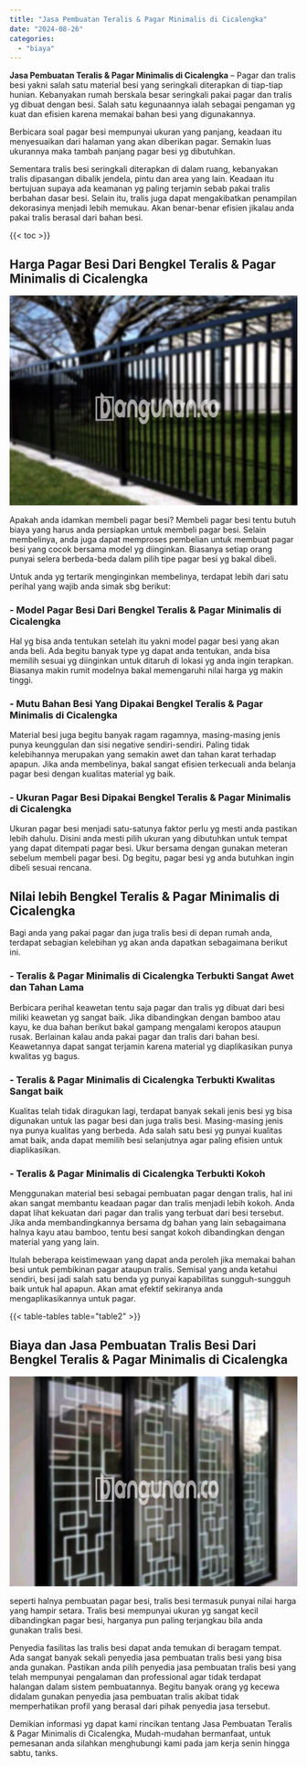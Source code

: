```yaml
---
title: "Jasa Pembuatan Teralis & Pagar Minimalis di Cicalengka"
date: "2024-08-26"
categories: 
  - "biaya"
---
```


**Jasa Pembuatan Teralis & Pagar Minimalis di Cicalengka** – Pagar dan tralis besi yakni salah satu material besi yang seringkali diterapkan di tiap-tiap hunian. Kebanyakan rumah berskala besar seringkali pakai pagar dan tralis yg dibuat dengan besi. Salah satu kegunaannya ialah sebagai pengaman yg kuat dan efisien karena memakai bahan besi yang digunakannya.

Berbicara soal pagar besi mempunyai ukuran yang panjang, keadaan itu menyesuaikan dari halaman yang akan diberikan pagar. Semakin luas ukurannya maka tambah panjang pagar besi yg dibutuhkan.

Sementara tralis besi seringkali diterapkan di dalam ruang, kebanyakan tralis dipasangan dibalik jendela, pintu dan area yang lain. Keadaan itu bertujuan supaya ada keamanan yg paling terjamin sebab pakai tralis berbahan dasar besi. Selain itu, tralis juga dapat mengakibatkan penampilan dekorasinya menjadi lebih memukau. Akan benar-benar efisien jikalau anda pakai tralis berasal dari bahan besi.

{{< toc >}}

## Harga Pagar Besi Dari Bengkel Teralis & Pagar Minimalis di Cicalengka

![Jasa Pembuatan Teralis & Pagar Minimalis di Cicalengka](/images/pagar-minimalis-murah-68.png)

Apakah anda idamkan membeli pagar besi? Membeli pagar besi tentu butuh biaya yang harus anda persiapkan untuk membeli pagar besi. Selain membelinya, anda juga dapat memproses pembelian untuk membuat pagar besi yang cocok bersama model yg diinginkan. Biasanya setiap orang punyai selera berbeda-beda dalam pilih tipe pagar besi yg bakal dibeli.

Untuk anda yg tertarik menginginkan membelinya, terdapat lebih dari satu perihal yang wajib anda simak sbg berikut:
### \- Model Pagar Besi Dari Bengkel Teralis & Pagar Minimalis di Cicalengka

Hal yg bisa anda tentukan setelah itu yakni model pagar besi yang akan anda beli. Ada begitu banyak type yg dapat anda tentukan, anda bisa memilih sesuai yg diinginkan untuk ditaruh di lokasi yg anda ingin terapkan. Biasanya makin rumit modelnya bakal memengaruhi nilai harga yg makin tinggi.

### \- Mutu Bahan Besi Yang Dipakai Bengkel Teralis & Pagar Minimalis di Cicalengka

Material besi juga begitu banyak ragam ragamnya, masing-masing jenis punya keunggulan dan sisi negative sendiri-sendiri. Paling tidak kelebihannya merupakan yang semakin awet dan tahan karat terhadap apapun. Jika anda membelinya, bakal sangat efisien terkecuali anda belanja pagar besi dengan kualitas material yg baik.

### \- Ukuran Pagar Besi Dipakai Bengkel Teralis & Pagar Minimalis di Cicalengka

Ukuran pagar besi menjadi satu-satunya faktor perlu yg mesti anda pastikan lebih dahulu. Disini anda mesti pilih ukuran yang dibutuhkan untuk tempat yang dapat ditempati pagar besi. Ukur bersama dengan gunakan meteran sebelum membeli pagar besi. Dg begitu, pagar besi yg anda butuhkan ingin dibeli sesuai rencana.

## Nilai lebih Bengkel Teralis & Pagar Minimalis di Cicalengka

Bagi anda yang pakai pagar dan juga tralis besi di depan rumah anda, terdapat sebagian kelebihan yg akan anda dapatkan sebagaimana berikut ini.

### \- Teralis & Pagar Minimalis di Cicalengka Terbukti Sangat Awet dan Tahan Lama

Berbicara perihal keawetan tentu saja pagar dan tralis yg dibuat dari besi miliki keawetan yg sangat baik. Jika dibandingkan dengan bamboo atau kayu, ke dua bahan berikut bakal gampang mengalami keropos ataupun rusak. Berlainan kalau anda pakai pagar dan tralis dari bahan besi. Keawetannya dapat sangat terjamin karena material yg diaplikasikan punya kwalitas yg bagus.

### \- Teralis & Pagar Minimalis di Cicalengka Terbukti Kwalitas Sangat baik

Kualitas telah tidak diragukan lagi, terdapat banyak sekali jenis besi yg bisa digunakan untuk las pagar besi dan juga tralis besi. Masing-masing jenis nya punya kualitas yang berbeda. Ada salah satu besi yg punyai kualitas amat baik, anda dapat memilih besi selanjutnya agar paling efisien untuk diaplikasikan.

### \- Teralis & Pagar Minimalis di Cicalengka Terbukti Kokoh

Menggunakan material besi sebagai pembuatan pagar dengan tralis, hal ini akan sangat membantu keadaan pagar dan tralis menjadi lebih kokoh. Anda dapat lihat kekuatan dari pagar dan tralis yang terbuat dari besi tersebut. Jika anda membandingkannya bersama dg bahan yang lain sebagaimana halnya kayu atau bamboo, tentu besi sangat kokoh dibandingkan dengan material yang yang lain.

Itulah beberapa keistimewaan yang dapat anda peroleh jika memakai bahan besi untuk pembikinan pagar ataupun tralis. Semisal yang anda ketahui sendiri, besi jadi salah satu benda yg punyai kapabilitas sungguh-sungguh baik untuk hal apapun. Akan amat efektif sekiranya anda mengaplikasikannya untuk pagar.

{{< table-tables table="table2" >}}

## Biaya dan Jasa Pembuatan Tralis Besi Dari Bengkel Teralis & Pagar Minimalis di Cicalengka

![Jasa Pembuatan Teralis & Pagar Minimalis di Cicalengka](/images/teralis-minimalis-murah-02.png)

seperti halnya pembuatan pagar besi, tralis besi termasuk punyai nilai harga yang hampir setara. Tralis besi mempunyai ukuran yg sangat kecil dibandingkan pagar besi, harganya pun paling terjangkau bila anda gunakan tralis besi.

Penyedia fasilitas las tralis besi dapat anda temukan di beragam tempat. Ada sangat banyak sekali penyedia jasa pembuatan tralis besi yang bisa anda gunakan. Pastikan anda pilih penyedia jasa pembuatan tralis besi yang telah mempunyai pengalaman dan professional agar tidak terdapat halangan dalam sistem pembuatannya. Begitu banyak orang yg kecewa didalam gunakan penyedia jasa pembuatan tralis akibat tidak memperhatikan profil yang berasal dari pihak penyedia jasa tersebut.

Demikian informasi yg dapat kami rincikan tentang Jasa Pembuatan Teralis & Pagar Minimalis di Cicalengka, Mudah-mudahan bermanfaat, untuk pemesanan anda silahkan menghubungi kami pada jam kerja senin hingga sabtu, tanks.
